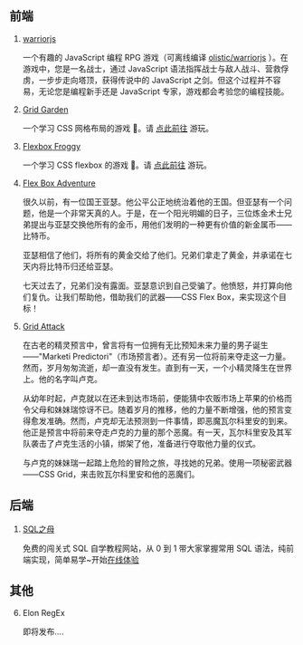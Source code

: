 ## 前端

1. [warriorjs](https://warriorjs.com/)

   一个有趣的 JavaScript 编程 RPG 游戏（可离线编译 [olistic/warriorjs](https://github.com/olistic/warriorjs) ）。在游戏中，您是一名战士，通过 JavaScript 语法指挥战士与敌人战斗、营救俘虏，一步步走向塔顶，获得传说中的 JavaScript 之剑。但这个过程并不容易，无论您是编程新手还是 JavaScript 专家，游戏都会考验您的编程技能。
2. [Grid Garden](https://github.com/thomaspark/gridgarden/)

   一个学习 CSS 网格布局的游戏 🥕。请 [点此前往](https://cssgridgarden.com/#zh-cn) 游玩。
3. [Flexbox Froggy](https://github.com/thomaspark/flexboxfroggy)

   一个学习 CSS flexbox 的游戏 🐸。请 [点此前往](https://flexboxfroggy.com/#zh-cn) 游玩。
4. [Flex Box Adventure](https://codingfantasy.com/games/flexboxadventure)

   很久以前，有一位国王亚瑟。他公平公正地统治着他的王国。但亚瑟有一个问题，他是一个非常天真的人。于是，在一个阳光明媚的日子，三位炼金术士兄弟提出与亚瑟交换他所有的金币，用他们发明的一种更有价值的新金属币——比特币。

   亚瑟相信了他们，将所有的黄金交给了他们。兄弟们拿走了黄金，并承诺在七天内将比特币归还给亚瑟。

   七天过去了，兄弟们没有露面。亚瑟意识到自己受骗了。他愤怒，并打算向他们复仇。让我们帮助他，借助我们的武器——CSS Flex Box，来实现这个目标！
5. [Grid Attack](https://codingfantasy.com/games/css-grid-attack)

   在古老的精灵预言中，曾言将有一位拥有无比预知未来力量的男子诞生——"Marketi Predictori"（市场预言者）。还有另一位将前来夺走这一力量。然而，岁月匆匆流逝，却一直没有发生。直到有一天，一个小精灵降生在世界上。他的名字叫卢克。

   从幼年时起，卢克就以在还未到达市场前，便能猜中农贩市场上苹果的价格而令父母和妹妹瑞惊讶不已。随着岁月的推移，他的力量不断增强，他的预言变得愈发准确。然而，卢克却无法预测到一件事情，即恶魔瓦尔科里安的到来。他正是预言中将前来夺走卢克的力量的那个恶魔。有一天，瓦尔科里安及其军队袭击了卢克生活的小镇，绑架了他，准备进行夺取他力量的仪式。

   与卢克的妹妹瑞一起踏上危险的冒险之旅，寻找她的兄弟。使用一项秘密武器——CSS Grid，来击败瓦尔科里安和他的恶魔们。

## 后端

1. [SQL之母](https://github.com/liyupi/sql-mother)

   免费的闯关式 SQL 自学教程网站，从 0 到 1 带大家掌握常用 SQL 语法，纯前端实现，简单易学~开始[在线体验](http://sqlmother.yupi.icu)

## 其他

6. Elon RegEx

   即将发布....


